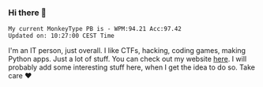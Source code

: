 ### Hi there 👋
<!-- PB START -->
```
My current MonkeyType PB is - WPM:94.21 Acc:97.42
Updated on: 10:27:00 CEST Time
```
<!-- PB END -->
I'm an IT person, just overall. I like CTFs, hacking, coding games, making Python apps. Just a lot of stuff.
You can check out my website [here](https://skill3472.github.io/).
I will probably add some interesting stuff here, when I get the idea to do so. Take care ❤️
